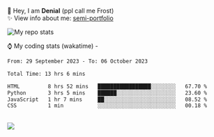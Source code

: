 🤚 Hey, I am **Denial** (ppl call me Frost)  
✨ View info about me: [semi-portfolio](https://frostx.is-a.dev)

<img alt="My repo stats" src="https://github-readme-stats.vercel.app/api?username=FrostX-Official&show_icons=true&theme=radical">

⌚ My coding stats (wakatime) -

<!--START_SECTION:waka-->

```txt
From: 29 September 2023 - To: 06 October 2023

Total Time: 13 hrs 6 mins

HTML         8 hrs 52 mins   █████████████████░░░░░░░░   67.70 %
Python       3 hrs 5 mins    ██████░░░░░░░░░░░░░░░░░░░   23.60 %
JavaScript   1 hr 7 mins     ██░░░░░░░░░░░░░░░░░░░░░░░   08.52 %
CSS          1 min           ░░░░░░░░░░░░░░░░░░░░░░░░░   00.18 %
```

<!--END_SECTION:waka-->
<br>
<img src="https://spotify-github-profile.vercel.app/api/view.svg?uid=31srkkuzzvig3lqyqlakxnoqfz6y&cover_image=true&theme=default&show_offline=true&background_color=0d1117&interchange=false&bar_color=7024ff">
